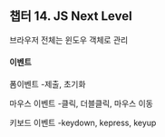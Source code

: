 ## 챕터 14. JS Next Level
브라우저 전체는 윈도우 객체로 관리

#### 이벤트
폼이벤트
-제출, 초기화

마우스 이벤트
-클릭, 더블클릭, 마우스 이동

키보드 이벤트
-keydown, kepress, keyup